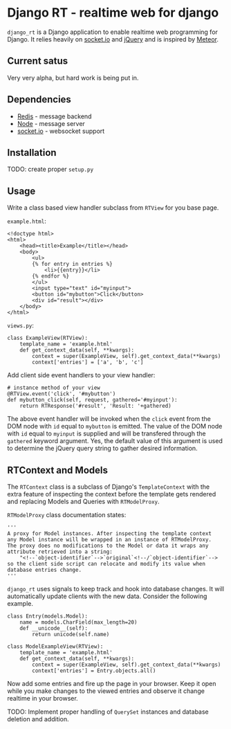 Django RT - realtime web for django
===================================

`django_rt` is a Django application to enable realtime web programming for
Django. It relies heavily on [socket.io](socket.io) and [jQuery](jquery.com)
and is inspired by [Meteor](meteor.com).

Current satus
-------------

Very very alpha, but hard work is being put in.

Dependencies
------------

 * [Redis](redis.io) - message backend
 * [Node](nodejs.org) - message server
 * [socket.io](socket.io) - websocket support

Installation
------------

TODO: create proper `setup.py`

Usage
-----

Write a class based view handler subclass from `RTView` for you base page.

`example.html`:
	
	<!doctype html>
	<html>
		<head><title>Example</title></head>
		<body>
			<ul>
			{% for entry in entries %}
				<li>{{entry}}</li>
			{% endfor %}
			</ul>
			<input type="text" id="myinput">
			<button id="mybutton">Click</button>
			<div id="result"></div>
		</body>
	</html>

`views.py`:

	class ExampleView(RTView):
		template_name = 'example.html'
		def get_context_data(self, **kwargs):
			context = super(ExampleView, self).get_context_data(**kwargs)
			context['entries'] = ['a', 'b', 'c']

Add client side event handlers to your view handler:

	# instance method of your view
	@RTView.event('click', '#mybutton')
	def mybutton_click(self, request, gathered='#myinput'):
		return RTResponse('#result', 'Result: '+gathered)

The above event handler will be invoked when the `click` event from the DOM
node with `id` equal to `mybutton` is emitted. The value of the DOM node with
`id` equal to `myinput` is supplied and will be transfered through the
`gathered` keyword argument. Yes, the default value of this argument is used
to determine the jQuery query string to gather desired information.

RTContext and Models
--------------------

The `RTContext` class is a subclass of Django's `TemplateContext` with the
extra feature of inspecting the context before the template gets rendered and
replacing Models and Queries with `RTModelProxy`.

`RTModelProxy` class documentation states:

    '''
    A proxy for Model instances. After inspecting the template context
    any Model instance will be wrapped in an instance of RTModelProxy.
    The proxy does no modifications to the Model or data it wraps any
    attribute retrieved into a string:
        "<!--`object-identifier`-->`original`<!--/`object-identifier`-->
    so the client side script can relocate and modify its value when
    database entries change.
    '''

`django_rt` uses signals to keep track and hook into database changes. It
will automatically update clients with the new data. Consider the following
example.


	class Entry(models.Model):
		name = models.CharField(max_length=20)
		def __unicode__(self):
			return unicode(self.name)

	class ModelExampleView(RTView):
		template_name = 'example.html'
		def get_context_data(self, **kwargs):
			context = super(ExampleView, self).get_context_data(**kwargs)
			context['entries'] = Entry.objects.all()

Now add some entries and fire up the page in your browser. Keep it open while
you make changes to the viewed entries and observe it change realtime in your
browser.

TODO: Implement proper handling of `QuerySet` instances and database
deletion and addition.

